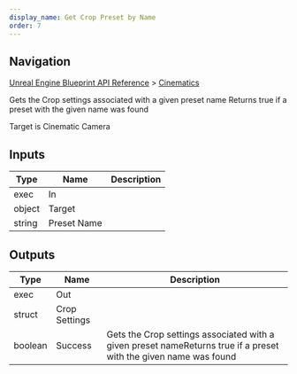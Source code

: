 ```yaml
---
display_name: Get Crop Preset by Name
order: 7
---
```

## Navigation

[Unreal Engine Blueprint API Reference](https://dev.epicgames.com/documentation/en-us/unreal-engine/BlueprintAPI) > [Cinematics](https://dev.epicgames.com/documentation/en-us/unreal-engine/BlueprintAPI/Cinematics)

Gets the Crop settings associated with a given preset name
Returns true if a preset with the given name was found

Target is Cinematic Camera

## Inputs

| Type | Name | Description |
| --- | --- | --- |
| exec | In |  |
| object | Target |  |
| string | Preset Name |  |

## Outputs

| Type | Name | Description |
| --- | --- | --- |
| exec | Out |  |
| struct | Crop Settings |  |
| boolean | Success | Gets the Crop settings associated with a given preset nameReturns true if a preset with the given name was found |
